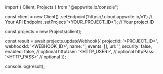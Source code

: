 import { Client, Projects } from "@appwrite.io/console";

const client = new Client()
    .setEndpoint('https://<REGION>.cloud.appwrite.io/v1') // Your API Endpoint
    .setProject('<YOUR_PROJECT_ID>'); // Your project ID

const projects = new Projects(client);

const result = await projects.updateWebhook({
    projectId: '<PROJECT_ID>',
    webhookId: '<WEBHOOK_ID>',
    name: '<NAME>',
    events: [],
    url: '',
    security: false,
    enabled: false, // optional
    httpUser: '<HTTP_USER>', // optional
    httpPass: '<HTTP_PASS>' // optional
});

console.log(result);

